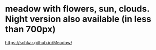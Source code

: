 # meadow with flowers, sun, clouds. Night version also available (in less than 700px)
https://schkar.github.io/Meadow/
